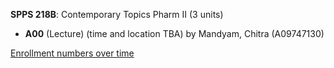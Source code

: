 **SPPS 218B**: Contemporary Topics Pharm II (3 units)

- **A00** (Lecture) (time and location TBA) by Mandyam, Chitra (A09747130)

[Enrollment numbers over time](./SPPS218B.tsv)
